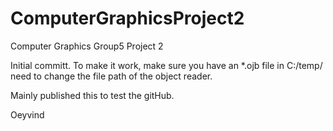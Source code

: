 ComputerGraphicsProject2
========================

Computer Graphics Group5 Project 2

Initial committ. To make it work, make sure you have an *.ojb file in C:/temp/
need to change the file path of the object reader.

Mainly published this to test the gitHub.

Oeyvind
